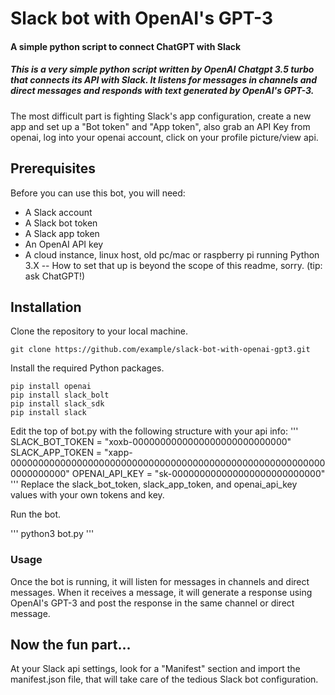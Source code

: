 # Slack bot with OpenAI's GPT-3

#### A simple python script to connect ChatGPT with Slack

##### This is a very simple python script written by OpenAI Chatgpt 3.5 turbo that connects its API with Slack. It listens for messages in channels and direct messages and responds with text generated by OpenAI's GPT-3.

The most difficult part is fighting Slack's app configuration, create a new app and set up a "Bot token" and "App token", also grab an API Key from openai, log into your openai account, click on your profile picture/view api.

## Prerequisites
Before you can use this bot, you will need:

- A Slack account
- A Slack bot token
- A Slack app token
- An OpenAI API key
- A cloud instance, linux host, old pc/mac or raspberry pi running Python 3.X -- How to set that up is beyond the scope of this readme, sorry. (tip: ask ChatGPT!)

## Installation
Clone the repository to your local machine.

```
git clone https://github.com/example/slack-bot-with-openai-gpt3.git
```

Install the required Python packages.

```
pip install openai
pip install slack_bolt
pip install slack_sdk
pip install slack
```

Edit the top of bot.py with the following structure with your api info: 
'''
SLACK_BOT_TOKEN = "xoxb-0000000000000000000000000000"
SLACK_APP_TOKEN = "xapp-0000000000000000000000000000000000000000000000000000000000000000000"
OPENAI_API_KEY  = "sk-000000000000000000000000000"
'''
Replace the slack_bot_token, slack_app_token, and openai_api_key values with your own tokens and key.

Run the bot.

'''
python3 bot.py
'''

### Usage
Once the bot is running, it will listen for messages in channels and direct messages. When it receives a message, it will generate a response using OpenAI's GPT-3 and post the response in the same channel or direct message.

## Now the fun part...
At your Slack api settings, look for a "Manifest" section and import the manifest.json file, that will take care of the tedious Slack bot configuration.

